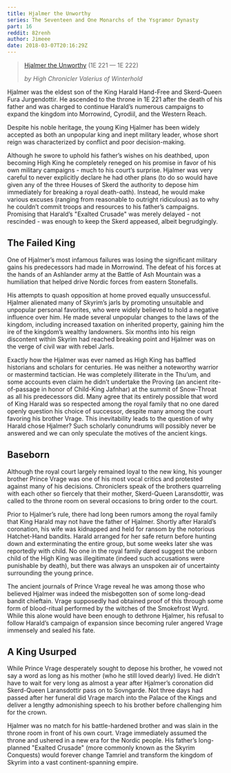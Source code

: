 ```yaml
---
title: Hjalmer the Unworthy
series: The Seventeen and One Monarchs of the Ysgramor Dynasty
part: 16
reddit: 82renh
author: Jimeee
date: 2018-03-07T20:16:29Z
---
```


> [Hjalmer the Unworthy] (1E 221 — 1E 222)
>
> _by High Chronicler Valerius of Winterhold_

Hjalmer was the eldest son of the King Harald Hand-Free and Skerd-Queen Fura
Jurgendottir. He ascended to the throne in 1E 221 after the death of his father
and was charged to continue Harald’s numerous campaigns to expand the kingdom
into Morrowind, Cyrodiil, and the Western Reach.

Despite his noble heritage, the young King Hjalmer has been widely accepted as
both an unpopular king and inept military leader, whose short reign was
characterized by conflict and poor decision-making.

Although he swore to uphold his father’s wishes on his deathbed, upon becoming
High King he completely reneged on his promise in favor of his own military
campaigns - much to his court’s surprise. Hjalmer was very careful to never
explicitly declare he had other plans (to do so would have given any of the
three Houses of Skerd the authority to depose him immediately for breaking a
royal death-oath). Instead, he would make various excuses (ranging from
reasonable to outright ridiculous) as to why he couldn’t commit troops and
resources to his father’s campaigns. Promising that Harald’s "Exalted Crusade"
was merely delayed - not rescinded - was enough to keep the Skerd appeased,
albeit begrudgingly.

## The Failed King

One of Hjalmer’s most infamous failures was losing the significant military
gains his predecessors had made in Morrowind. The defeat of his forces at the
hands of an Ashlander army at the Battle of Ash Mountain was a humiliation that
helped drive Nordic forces from eastern Stonefalls.

His attempts to quash opposition at home proved equally unsuccessful. Hjalmer
alienated many of Skyrim’s jarls by promoting unsuitable and unpopular personal
favorites, who were widely believed to hold a negative influence over him. He
made several unpopular changes to the laws of the kingdom, including increased
taxation on inherited property, gaining him the ire of the kingdom’s wealthy
landowners. Six months into his reign discontent within Skyrim had reached
breaking point and Hjalmer was on the verge of civil war with rebel Jarls.

Exactly how the Hjalmer was ever named as High King has baffled historians and
scholars for centuries. He was neither a noteworthy warrior or mastermind
tactician. He was completely illiterate in the Thu’um, and some accounts even
claim he didn’t undertake the Proving (an ancient rite-of-passage in honor of
Child-King Jafnhar) at the summit of Snow-Throat as all his predecessors did.
Many agree that its entirely possible that word of King Harald was so respected
among the royal family that no one dared openly question his choice of
successor, despite many among the court favoring his brother Vrage. This
inevitability leads to the question of why Harald chose Hjalmer? Such scholarly
conundrums will possibly never be answered and we can only speculate the motives
of the ancient kings.

## Baseborn

Although the royal court largely remained loyal to the new king, his younger
brother Prince Vrage was one of his most vocal critics and protested against
many of his decisions. Chroniclers speak of the brothers quarreling with each
other so fiercely that their mother, Skerd-Queen Laransdottir, was called to the
throne room on several occasions to bring order to the court.

Prior to Hjalmer’s rule, there had long been rumors among the royal family that
King Harald may not have the father of Hjalmer. Shortly after Harald’s
coronation, his wife was kidnapped and held for ransom by the notorious
Hatchet-Hand bandits. Harald arranged for her safe return before hunting down
and exterminating the entire group, but some weeks later she was reportedly with
child. No one in the royal family dared suggest the unborn child of the High
King was illegitimate (indeed such accusations were punishable by death), but
there was always an unspoken air of uncertainty surrounding the young prince.

The ancient journals of Prince Vrage reveal he was among those who believed
Hjalmer was indeed the misbegotten son of some long-dead bandit chieftain. Vrage
supposedly had obtained proof of this through some form of blood-ritual
performed by the witches of the Smokefrost Wyrd. While this alone would have
been enough to dethrone Hjalmer, his refusal to follow Harald’s campaign of
expansion since becoming ruler angered Vrage immensely and sealed his fate.

## A King Usurped

While Prince Vrage desperately sought to depose his brother, he vowed not say a
word as long as his mother (who he still loved dearly) lived. He didn’t have to
wait for very long as almost a year after Hjalmer’s coronation did Skerd-Queen
Laransdottir pass on to Sovngarde. Not three days had passed after her funeral
did Vrage march into the Palace of the Kings and deliver a lengthy admonishing
speech to his brother before challenging him for the crown.

Hjalmer was no match for his battle-hardened brother and was slain in the throne
room in front of his own court. Vrage immediately assumed the throne and ushered
in a new era for the Nordic people. His father’s long-planned "Exalted Crusade"
(more commonly known as the Skyrim Conquests) would forever change Tamriel and
transform the kingdom of Skyrim into a vast continent-spanning empire.

[Hjalmer the Unworthy]: https://images.uesp.net//8/83/User-Jimeee-Banner-Hjalmer.png
